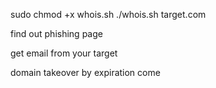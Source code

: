 sudo chmod +x whois.sh
./whois.sh target.com

find out phishing page

get email from your target

domain takeover by expiration come
